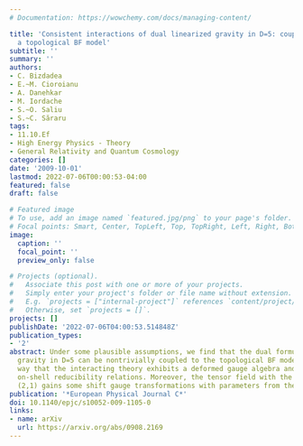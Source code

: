 ```yaml
---
# Documentation: https://wowchemy.com/docs/managing-content/

title: 'Consistent interactions of dual linearized gravity in D=5: couplings with
  a topological BF model'
subtitle: ''
summary: ''
authors:
- C. Bizdadea
- E.~M. Cioroianu
- A. Danehkar
- M. Iordache
- S.~O. Saliu
- S.~C. Săraru
tags:
- 11.10.Ef
- High Energy Physics - Theory
- General Relativity and Quantum Cosmology
categories: []
date: '2009-10-01'
lastmod: 2022-07-06T00:00:53-04:00
featured: false
draft: false

# Featured image
# To use, add an image named `featured.jpg/png` to your page's folder.
# Focal points: Smart, Center, TopLeft, Top, TopRight, Left, Right, BottomLeft, Bottom, BottomRight.
image:
  caption: ''
  focal_point: ''
  preview_only: false

# Projects (optional).
#   Associate this post with one or more of your projects.
#   Simply enter your project's folder or file name without extension.
#   E.g. `projects = ["internal-project"]` references `content/project/deep-learning/index.md`.
#   Otherwise, set `projects = []`.
projects: []
publishDate: '2022-07-06T04:00:53.514848Z'
publication_types:
- '2'
abstract: Under some plausible assumptions, we find that the dual formulation of linearized
  gravity in D=5 can be nontrivially coupled to the topological BF model in such a
  way that the interacting theory exhibits a deformed gauge algebra and some deformed,
  on-shell reducibility relations. Moreover, the tensor field with the mixed symmetry
  (2,1) gains some shift gauge transformations with parameters from the BF sector.
publication: '*European Physical Journal C*'
doi: 10.1140/epjc/s10052-009-1105-0
links:
- name: arXiv
  url: https://arxiv.org/abs/0908.2169
---
```

